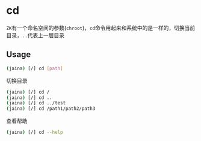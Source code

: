 cd
========================
`ZK`有一个命名空间的参数(`chroot`)，`cd`命令用起来和系统中的是一样的，切换当前目录，`..`代表上一层目录

## Usage
```bash
(jaina) [/] cd [path]
```
切换目录
```bash
(jaina) [/] cd /
(jaina) [/] cd ..
(jaina) [/] cd ../test
(jaina) [/] cd /path1/path2/path3
```
查看帮助
```bash
(jaina) [/] cd --help
```